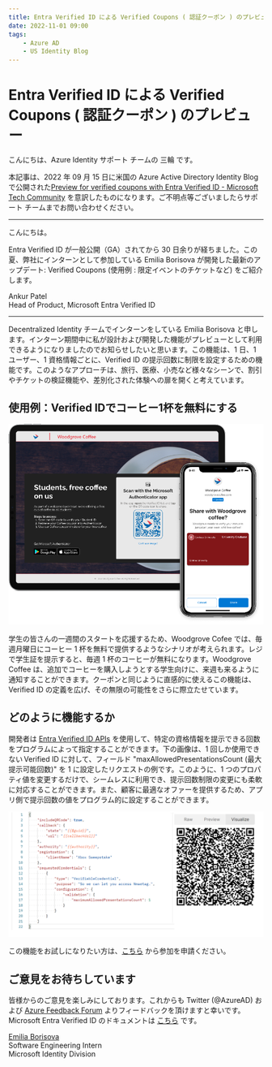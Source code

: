 ```yaml
---
title: Entra Verified ID による Verified Coupons ( 認証クーポン ) のプレビュー
date: 2022-11-01 09:00
tags:
    - Azure AD
    - US Identity Blog
---
```



# Entra Verified ID による Verified Coupons ( 認証クーポン ) のプレビュー

こんにちは、Azure Identity サポート チームの 三輪 です。 

本記事は、2022 年 09 月 15 日に米国の Azure Active Directory Identity Blog で公開された[Preview for verified coupons with Entra Verified ID - Microsoft Tech Community](https://techcommunity.microsoft.com/t5/microsoft-entra-azure-ad-blog/preview-for-verified-coupons-with-entra-verified-id/ba-p/3627342) を意訳したものになります。ご不明点等ございましたらサポート チームまでお問い合わせください。

---

こんにちは。 
 
Entra Verified ID が一般公開（GA）されてから 30 日余りが経ちました。この夏、弊社にインターンとして参加している Emilia Borisova が開発した最新のアップデート: Verified Coupons (使用例 : 限定イベントのチケットなど) をご紹介します。  
 
Ankur Patel  
Head of Product, Microsoft Entra Verified ID 

---

Decentralized Identity チームでインターンをしている Emilia Borisova と申します。インターン期間中に私が設計および開発した機能がプレビューとして利用できるようになりましたのでお知らせしたいと思います。この機能は、1 日、1 ユーザー、1 資格情報ごとに、Verified ID の提示回数に制限を設定するための機能です。このようなアプローチは、旅行、医療、小売など様々なシーンで、割引やチケットの検証機能や、差別化された体験への扉を開くと考えています。  

## 使用例：Verified IDでコーヒー1杯を無料にする 
![](./preview-for-verified-coupons-with-entra-verified-id/blog1027_1.png)



学生の皆さんの一週間のスタートを応援するため、Woodgrove Cofee では、毎週月曜日にコーヒー 1 杯を無料で提供するようなシナリオが考えられます。レジで学生証を提示すると、毎週 1 杯のコーヒーが無料になります。Woodgrove Coffee は、追加でコーヒーを購入しようとする学生向けに、来週も来るように通知することができます。クーポンと同じように直感的に使えるこの機能は、Verified ID の定義を広げ、その無限の可能性をさらに際立たせています。 

## どのように機能するか

開発者は [Entra Verified ID APIs](https://learn.microsoft.com/ja-jp/azure/active-directory/verifiable-credentials/get-started-request-api?tabs=http) を使用して、特定の資格情報を提示できる回数をプログラムによって指定することができます。下の画像は、1 回しか使用できない Verified ID に対して、フィールド "maxAllowedPresentationsCount (最大提示可能回数)" を 1 に設定したリクエストの例です。このように、1 つのプロパティ値を変更するだけで、シームレスに利用でき、提示回数制限の変更にも柔軟に対応することができます。また、顧客に最適なオファーを提供するため、アプリ側で提示回数の値をプログラム的に設定することができます。 

![](./preview-for-verified-coupons-with-entra-verified-id/blog1027_2.png)

この機能をお試しになりたい方は、[こちら](https://forms.office.com/pages/responsepage.aspx?id=v4j5cvGGr0GRqy180BHbR-d_8gHWMzVMqsi_IPVB0vlUQllOVjNUTFZMRktNWFRYOFZGTEZKMTBBUy4u) から参加を申請ください。

## ご意見をお待ちしています

皆様からのご意見を楽しみにしております。これからも Twitter (@AzureAD) および [Azure Feedback Forum](https://feedback.azure.com/d365community/forum/22920db1-ad25-ec11-b6e6-000d3a4f0789) よりフィードバックを頂けますと幸いです。Microsoft Entra Verified ID のドキュメントは [こちら](https://learn.microsoft.com/ja-jp/azure/active-directory/verifiable-credentials/) です。

[Emilia Borisova](https://www.linkedin.com/in/emilia-borisova/)  
Software Engineering Intern  
Microsoft Identity Division
